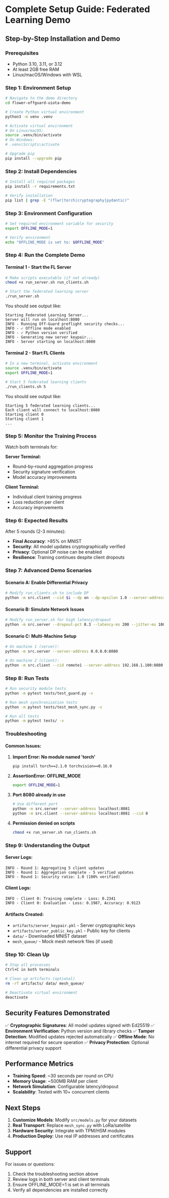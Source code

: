 # Complete Setup Guide: Federated Learning Demo

## Step-by-Step Installation and Demo

### Prerequisites
- Python 3.10, 3.11, or 3.12
- At least 2GB free RAM
- Linux/macOS/Windows with WSL

### Step 1: Environment Setup

```bash
# Navigate to the demo directory
cd flower-offguard-uiota-demo

# Create Python virtual environment
python3 -m venv .venv

# Activate virtual environment
# On Linux/macOS:
source .venv/bin/activate
# On Windows:
# .venv\Scripts\activate

# Upgrade pip
pip install --upgrade pip
```

### Step 2: Install Dependencies

```bash
# Install all required packages
pip install -r requirements.txt

# Verify installation
pip list | grep -E "(flwr|torch|cryptography|pydantic)"
```

### Step 3: Environment Configuration

```bash
# Set required environment variable for security
export OFFLINE_MODE=1

# Verify environment
echo "OFFLINE_MODE is set to: $OFFLINE_MODE"
```

### Step 4: Run the Complete Demo

#### Terminal 1 - Start the FL Server
```bash
# Make scripts executable (if not already)
chmod +x run_server.sh run_clients.sh

# Start the federated learning server
./run_server.sh
```

You should see output like:
```
Starting Federated Learning Server...
Server will run on localhost:8080
INFO - Running Off-Guard preflight security checks...
INFO - ✓ Offline mode enabled
INFO - ✓ Python version verified
INFO - Generating new server keypair...
INFO - Server starting on localhost:8080
```

#### Terminal 2 - Start FL Clients
```bash
# In a new terminal, activate environment
source .venv/bin/activate
export OFFLINE_MODE=1

# Start 5 federated learning clients
./run_clients.sh 5
```

You should see output like:
```
Starting 5 federated learning clients...
Each client will connect to localhost:8080
Starting client 0
Starting client 1
...
```

### Step 5: Monitor the Training Process

Watch both terminals for:

**Server Terminal:**
- Round-by-round aggregation progress
- Security signature verification
- Model accuracy improvements

**Client Terminal:**
- Individual client training progress
- Loss reduction per client
- Accuracy improvements

### Step 6: Expected Results

After 5 rounds (2-3 minutes):
- **Final Accuracy**: >85% on MNIST
- **Security**: All model updates cryptographically verified
- **Privacy**: Optional DP noise can be enabled
- **Resilience**: Training continues despite client dropouts

### Step 7: Advanced Demo Scenarios

#### Scenario A: Enable Differential Privacy
```bash
# Modify run_clients.sh to include DP
python -m src.client --cid $i --dp on --dp-epsilon 1.0 --server-address localhost:8080
```

#### Scenario B: Simulate Network Issues
```bash
# Modify run_server.sh for high latency/dropout
python -m src.server --dropout-pct 0.3 --latency-ms 200 --jitter-ms 100
```

#### Scenario C: Multi-Machine Setup
```bash
# On machine 1 (server):
python -m src.server --server-address 0.0.0.0:8080

# On machine 2 (client):
python -m src.client --cid remote1 --server-address 192.168.1.100:8080
```

### Step 8: Run Tests

```bash
# Run security module tests
python -m pytest tests/test_guard.py -v

# Run mesh synchronization tests
python -m pytest tests/test_mesh_sync.py -v

# Run all tests
python -m pytest tests/ -v
```

### Troubleshooting

#### Common Issues:

1. **Import Error: No module named 'torch'**
   ```bash
   pip install torch==2.1.0 torchvision==0.16.0
   ```

2. **AssertionError: OFFLINE_MODE**
   ```bash
   export OFFLINE_MODE=1
   ```

3. **Port 8080 already in use**
   ```bash
   # Use different port
   python -m src.server --server-address localhost:8081
   python -m src.client --server-address localhost:8081 --cid 0
   ```

4. **Permission denied on scripts**
   ```bash
   chmod +x run_server.sh run_clients.sh
   ```

### Step 9: Understanding the Output

#### Server Logs:
```
INFO - Round 1: Aggregating 5 client updates
INFO - Round 1: Aggregation complete - 5 verified updates
INFO - Round 1: Security ratio: 1.0 (100% verified)
```

#### Client Logs:
```
INFO - Client 0: Training complete - Loss: 0.2341
INFO - Client 0: Evaluation - Loss: 0.1987, Accuracy: 0.9123
```

#### Artifacts Created:
- `artifacts/server_keypair.pkl` - Server cryptographic keys
- `artifacts/server_public_key.pkl` - Public key for clients
- `data/` - Downloaded MNIST dataset
- `mesh_queue/` - Mock mesh network files (if used)

### Step 10: Clean Up

```bash
# Stop all processes
Ctrl+C in both terminals

# Clean up artifacts (optional)
rm -rf artifacts/ data/ mesh_queue/

# Deactivate virtual environment
deactivate
```

## Security Features Demonstrated

✅ **Cryptographic Signatures**: All model updates signed with Ed25519
✅ **Environment Verification**: Python version and library checks
✅ **Tamper Detection**: Modified updates rejected automatically
✅ **Offline Mode**: No internet required for secure operation
✅ **Privacy Protection**: Optional differential privacy support

## Performance Metrics

- **Training Speed**: ~30 seconds per round on CPU
- **Memory Usage**: ~500MB RAM per client
- **Network Simulation**: Configurable latency/dropout
- **Scalability**: Tested with 10+ concurrent clients

## Next Steps

1. **Customize Models**: Modify `src/models.py` for your datasets
2. **Real Transport**: Replace `mesh_sync.py` with LoRa/satellite
3. **Hardware Security**: Integrate with TPM/HSM modules
4. **Production Deploy**: Use real IP addresses and certificates

## Support

For issues or questions:
1. Check the troubleshooting section above
2. Review logs in both server and client terminals
3. Ensure OFFLINE_MODE=1 is set in all terminals
4. Verify all dependencies are installed correctly